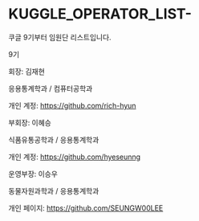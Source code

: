 # KUGGLE_OPERATOR_LIST-
쿠글 9기부터 임원단 리스트입니다.

9기

회장: 김재현

응용통계학과 / 컴퓨터공학과

개인 계정: https://github.com/rich-hyun



부회장: 이혜승

식품유통공학과 / 응용통계학과

개인 계정: https://github.com/hyeseunng



운영부장: 이승우

동물자원과학과 / 응용통계학과

개인 페이지: https://github.com/SEUNGW00LEE
